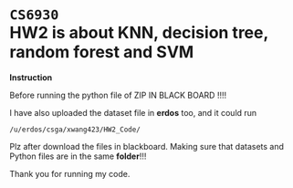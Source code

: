 
`CS6930`<br>
HW2 is about KNN, decision tree, random forest and SVM 
=======
**Instruction**<br>


Before running the python file of ZIP IN BLACK BOARD !!!!  <br>

I have also uploaded the dataset file in **erdos** too, and it could run <br>

`/u/erdos/csga/xwang423/HW2_Code/`<br>

Plz after download the files in blackboard. Making sure that datasets and Python files are in the same **folder**!!!

Thank you for running my code.
